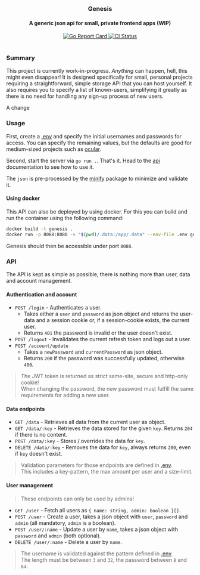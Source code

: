 <br/>

<div align="center">
  <h3>Genesis</h3>
  <h4>A generic json api for small, private frontend apps (WIP)</h4>
</div>

<div align="center">
  <a href="https://goreportcard.com/report/github.com/simonwep/genesis">
    <img src="https://goreportcard.com/badge/github.com/simonwep/genesis" alt="Go Report Card">
  </a>
  <a href="https://github.com/simonwep/genesis/actions/workflows/main.yml">
    <img src="https://github.com/simonwep/genesis/actions/workflows/main.yml/badge.svg" alt="CI Status">
  </a>
</div>

<br/>

### Summary

This project is currently work-in-progress. _Anything_ can happen, hell, this might even disappear!
It is designed specifically for small, personal projects requiring a straightforward, simple storage API that you can host yourself.
It also requires you to specify a list of known-users, simplifying it greatly as there is no need for handling any sign-up process of new users.

A change

### Usage

First, create a [.env](.env.example) and specify the initial usernames and passwords for access.
You can specify the remaining values, but the defaults are good for medium-sized projects such as [ocular](https://github.com/Simonwep/ocular).

Second, start the server via `go run .`. That's it.
Head to the [api](#api) documentation to see how to use it.

The `json` is pre-processed by the [minify](https://github.com/tdewolff/minify) package to minimize and validate it.

#### Using docker

This API can also be deployed by using docker.
For this you can build and run the container using the following command:

```sh
docker build -t genesis .
docker run -p 8088:8080 -v "$(pwd)/.data:/app/.data" --env-file .env genesis
```

Genesis should then be accessible under port `8088`.

### API

The API is kept as simple as possible, there is nothing more than user, data and account management.

#### Authentication and account

* `POST /login` - Authenticates a user.
  - Takes either a `user` and `password` as json object and returns the user-data and a session cookie or, if a session-cookie exists, the current user.
  - Returns `401` the password is invalid or the user doesn't exist.
* `POST /logout` - Invalidates the current refresh token and logs out a user.
* `POST /account/update`
  - Takes a `newPassword` and `currentPassword` as json object.
  - Returns `200` if the password was successfully updated, otherwise `400`.

> The JWT token is returned as strict same-site, secure and http-only cookie!  
> When changing the password, the new password must fulfill the same requirements for adding a new user.

#### Data endpoints

* `GET /data` - Retrieves all data from the current user as object.
* `GET /data/:key` - Retrieves the data stored for the given `key`. Returns `204` if there is no content.
* `POST /data/:key` - Stores / overrides the data for `key`.
* `DELETE /data/:key` - Removes the data for `key`, always returns `200`, even if `key` doesn't exist.

> Validation parameters for those endpoints are defined in [.env](.env.example).  
> This includes a key-pattern, the max amount per user and a size-limit.

#### User management

> These endpoints can only be used by admins!

* `GET /user` - Fetch all users as `{ name: string, admin: boolean }[]`.
* `POST /user` - Create a user, takes a json object with `user`, `password` and `admin` (all mandatory, `admin` is a boolean).
* `POST /user/:name` - Update a user by `name`, takes a json object with `password` and `admin` (both optional).
* `DELETE /user/:name` - Delete a user by `name`.

> The username is validated against the pattern defined in [.env](.env.example).  
> The length must be between `3` and `32`, the password between `8` and `64`.
